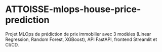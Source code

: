 # ATTOISSE-mlops-house-price-prediction
Projet MLOps de prédiction de prix immobilier avec 3 modèles (Linear Regression, Random Forest, XGBoost), API FastAPI, frontend Streamlit et CI/CD.
